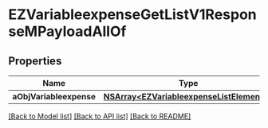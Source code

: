 # EZVariableexpenseGetListV1ResponseMPayloadAllOf

## Properties
Name | Type | Description | Notes
------------ | ------------- | ------------- | -------------
**aObjVariableexpense** | [**NSArray&lt;EZVariableexpenseListElement&gt;***](EZVariableexpenseListElement.md) |  | 

[[Back to Model list]](../README.md#documentation-for-models) [[Back to API list]](../README.md#documentation-for-api-endpoints) [[Back to README]](../README.md)


